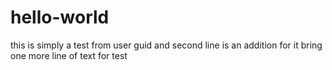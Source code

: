 # hello-world
this is simply a test from user guid
and second line is an addition for it
bring one more line of text for test
